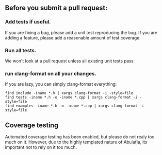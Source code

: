 ## Before you submit a pull request:

### Add tests if useful.

If you are fixing a bug, please add a unit test reproducing the bug. If you are adding a 
feature, please add a reasonable amount of test coverage.

### Run all tests.

We won't look at a pull request unless all existing unit tests pass

### run clang-format on all your changes.

If you are lazy, you can simply clang-format everything:

    find include -iname *.h | xargs clang-format -i -style=file
    find tests -iname *.h -o -iname *.cpp | xargs clang-format -i -style=file
    find examples -iname *.h -o -iname *.cpp | xargs clang-format -i -style=file

## Coverage testing

Automated coverage testing has been enabled, but please do not realy too much on it. However, due to the highly templated nature of Abulafia, its important not to rely on it too much.